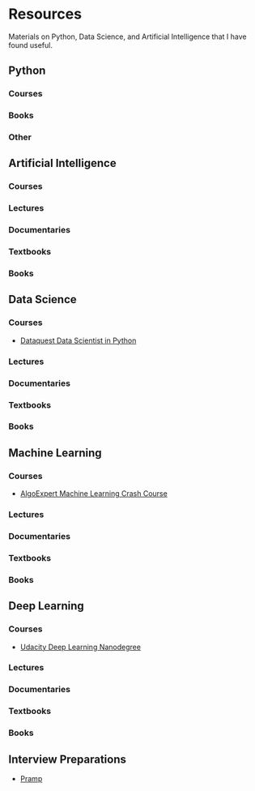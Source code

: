 # Resources

Materials on Python, Data Science, and Artificial Intelligence that I have found useful.

## Python
### Courses

### Books

### Other

## Artificial Intelligence
### Courses
[]()
### Lectures

### Documentaries

### Textbooks

### Books

## Data Science
### Courses
- [Dataquest Data Scientist in Python](https://app.dataquest.io/path/data-scientist)
### Lectures

### Documentaries

### Textbooks

### Books

## Machine Learning
### Courses
- [AlgoExpert Machine Learning Crash Course](https://www.algoexpert.io/machine-learning/crash-course)
### Lectures

### Documentaries

### Textbooks

### Books

## Deep Learning
### Courses
- [Udacity Deep Learning Nanodegree](https://www.udacity.com/course/deep-learning-nanodegree--nd101)
### Lectures

### Documentaries

### Textbooks

### Books

## Interview Preparations
- [Pramp](https://www.pramp.com/)
